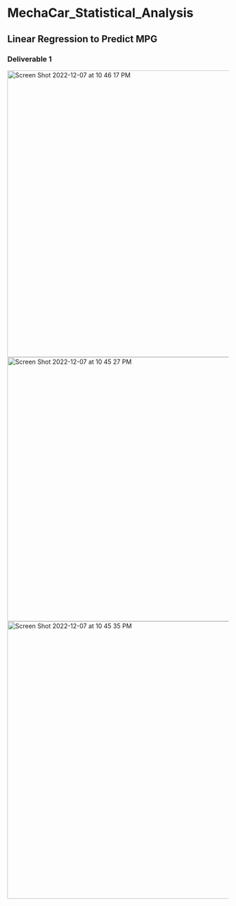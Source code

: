 # MechaCar_Statistical_Analysis

## Linear Regression to Predict MPG
### Deliverable 1

<img width="652" alt="Screen Shot 2022-12-07 at 10 46 17 PM" src="https://user-images.githubusercontent.com/108236450/206351903-0b46382e-9b9b-4c80-aa6a-e79182525516.png">



<img width="601" alt="Screen Shot 2022-12-07 at 10 45 27 PM" src="https://user-images.githubusercontent.com/108236450/206351932-066d06c7-0498-4603-8277-a01deafb794e.png">


<img width="631" alt="Screen Shot 2022-12-07 at 10 45 35 PM" src="https://user-images.githubusercontent.com/108236450/206351956-0314d5c1-cfd6-41dd-94f4-589e0c443477.png">
